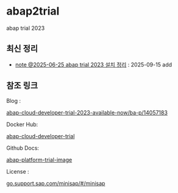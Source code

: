 # abap2trial

abap trial 2023

## 최신 정리

- [note @2025-06-25 abap trial 2023 설치 정리](/Docker/2025-06-25-abap-trial-2023.md) : 2025-09-15 add


## 참조 링크

Blog :

[abap-cloud-developer-trial-2023-available-now/ba-p/14057183](https://community.sap.com/t5/technology-blog-posts-by-sap/abap-cloud-developer-trial-2023-available-now/ba-p/14057183)




Docker Hub:

[abap-cloud-developer-trial](https://hub.docker.com/r/sapse/abap-cloud-developer-trial)


Github Docs: 

[abap-platform-trial-image](https://github.com/SAP-docs/abap-platform-trial-image)


License : 

[go.support.sap.com/minisap/#/minisap](https://go.support.sap.com/minisap/#/minisap)

